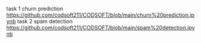 task 1
churn prediction
https://github.com/codsoft211/CODSOFT/blob/main/churn%20prediction.ipynb
          task 2
spam detection
https://github.com/codsoft211/CODSOFT/blob/main/spam%20detection.ipynb
